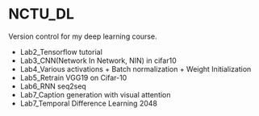 # NCTU_DL

Version control for my deep learning course.


- Lab2_Tensorflow tutorial
- Lab3_CNN(Network In Network, NIN) in cifar10
- Lab4_Various activations + Batch normalization + Weight Initialization
- Lab5_Retrain VGG19 on Cifar-10
- Lab6_RNN seq2seq
- Lab7_Caption generation with visual attention
- Lab7_Temporal Difference Learning 2048